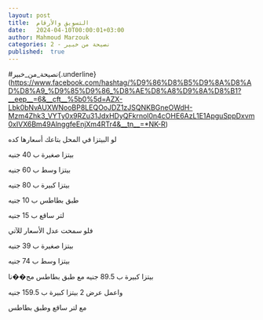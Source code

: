 ```yaml
---
layout: post
title:  التسويق والأرقام
date:   2024-04-10T00:00:01+03:00
author: Mahmoud Marzouk
categories: 2 - نصيحة من خبير
published:  true
---
```

\#نصيحة_من_خبير{.underline}(https://www.facebook.com/hashtag/%D9%86%D8%B5%D9%8A%D8%AD%D8%A9_%D9%85%D9%86_%D8%AE%D8%A8%D9%8A%D8%B1?__eep__=6&__cft__%5b0%5d=AZX-Lbk0bNvAUXWNooBP8LEQOoJDZ1zJSQNKBGneOWdH-Mzm4Zhk3_VYTy0x9RZu31JdxHDyQFkrnol0n4cOHE6AzL1E1ApguSppDxvm0xIVX6Bm49AlnggfeEnjXm4RTr4&__tn__=*NK-R)

لو البيتزا في المحل بتاعك أسعارها كده

بيتزا صغيرة ب 40 جنيه

بيتزا وسط ب 60 جنيه

بيتزا كبيرة ب 80 جنيه

طبق بطاطس ب 10 جنيه

لتر ساقع ب 15 جنيه

فلو سمحت عدل الأسعار للآتي

بيتزا صغيرة ب 39 جنيه

بيتزا وسط ب 74 جنيه

بيتزا كبيرة ب 89.5 جنيه مع طبق بطاطس مج��نا

واعمل عرض 2 بيتزا كبيرة ب 159.5 جنيه

مع لتر ساقع وطبق بطاطس
